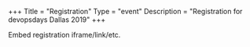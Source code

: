 +++
Title = "Registration"
Type = "event"
Description = "Registration for devopsdays Dallas 2019"
+++

<div style="width:100%; text-align:left;">

Embed registration iframe/link/etc.
</div></div>
</div>
